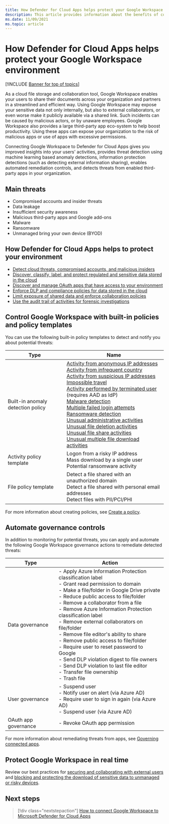 ```yaml
---
title: How Defender for Cloud Apps helps protect your Google Workspace environment
description: This article provides information about the benefits of connecting your Google Workspace app to Defender for Cloud Apps using the API connector for visibility and control over use.
ms.date: 11/09/2021
ms.topic: article
---
```

# How Defender for Cloud Apps helps protect your Google Workspace environment

[!INCLUDE [Banner for top of topics](includes/banner.md)]

As a cloud file storage and collaboration tool, Google Workspace enables your users to share their documents across your organization and partners in a streamlined and efficient way. Using Google Workspace may expose your sensitive data not only internally, but also to external collaborators, or even worse make it publicly available via a shared link. Such incidents can be caused by malicious actors, or by unaware employees. Google Workspace also provides a large third-party app eco-system to help boost productivity. Using these apps can expose your organization to the risk of malicious apps or use of apps with excessive permissions.

Connecting Google Workspace to Defender for Cloud Apps gives you improved insights into your users' activities, provides threat detection using machine learning based anomaly detections, information protection detections (such as detecting external information sharing), enables automated remediation controls, and detects threats from enabled third-party apps in your organization.

## Main threats

- Compromised accounts and insider threats
- Data leakage
- Insufficient security awareness
- Malicious third-party apps and Google add-ons
- Malware
- Ransomware
- Unmanaged bring your own device (BYOD)

## How Defender for Cloud Apps helps to protect your environment

- [Detect cloud threats, compromised accounts, and malicious insiders](best-practices.md#detect-cloud-threats-compromised-accounts-malicious-insiders-and-ransomware)
- [Discover, classify, label, and protect regulated and sensitive data stored in the cloud](best-practices.md#discover-classify-label-and-protect-regulated-and-sensitive-data-stored-in-the-cloud)
- [Discover and manage OAuth apps that have access to your environment](manage-app-permissions.md)
- [Enforce DLP and compliance policies for data stored in the cloud](best-practices.md#enforce-dlp-and-compliance-policies-for-data-stored-in-the-cloud)
- [Limit exposure of shared data and enforce collaboration policies](best-practices.md#limit-exposure-of-shared-data-and-enforce-collaboration-policies)
- [Use the audit trail of activities for forensic investigations](best-practices.md#use-the-audit-trail-of-activities-for-forensic-investigations)

## Control Google Workspace with built-in policies and policy templates

You can use the following built-in policy templates to detect and notify you about potential threats:

| Type | Name |
| ---- | ---- |
| Built-in anomaly detection policy | [Activity from anonymous IP addresses](anomaly-detection-policy.md#activity-from-anonymous-ip-addresses)<br />[Activity from infrequent country](anomaly-detection-policy.md#activity-from-infrequent-country)<br />[Activity from suspicious IP addresses](anomaly-detection-policy.md#activity-from-suspicious-ip-addresses)<br />[Impossible travel](anomaly-detection-policy.md#impossible-travel)<br />[Activity performed by terminated user](anomaly-detection-policy.md#activity-performed-by-terminated-user) (requires AAD as IdP)<br />[Malware detection](anomaly-detection-policy.md#malware-detection)<br />[Multiple failed login attempts](anomaly-detection-policy.md#multiple-failed-login-attempts)<br />[Ransomware detection](anomaly-detection-policy.md#ransomware-activity)<br />[Unusual administrative activities](anomaly-detection-policy.md#unusual-activities-by-user)<br />[Unusual file deletion activities](anomaly-detection-policy.md#unusual-activities-by-user)<br />[Unusual file share activities](anomaly-detection-policy.md#unusual-activities-by-user)<br />[Unusual multiple file download activities](anomaly-detection-policy.md#unusual-activities-by-user) |
| Activity policy template | Logon from a risky IP address<br />Mass download by a single user<br />Potential ransomware activity |
| File policy template | Detect a file shared with an unauthorized domain<br />Detect a file shared with personal email addresses<br />Detect files with PII/PCI/PHI |

For more information about creating policies, see [Create a policy](control-cloud-apps-with-policies.md#create-a-policy).

## Automate governance controls

In addition to monitoring for potential threats, you can apply and automate the following Google Workspace governance actions to remediate detected threats:

| Type | Action |
| ---- | ---- |
| Data governance | - Apply Azure Information Protection classification label<br />- Grant read permission to domain<br />- Make a file/folder in Google Drive private<br />- Reduce public access to file/folder<br />- Remove a collaborator from a file<br />- Remove Azure Information Protection classification label<br />- Remove external collaborators on file/folder<br />- Remove file editor's ability to share<br />- Remove public access to file/folder<br />- Require user to reset password to Google<br />- Send DLP violation digest to file owners<br />- Send DLP violation to last file editor<br />- Transfer file ownership<br />- Trash file |
| User governance | - Suspend user<br />- Notify user on alert (via Azure AD)<br />- Require user to sign in again (via Azure AD)<br />- Suspend user (via Azure AD) |
| OAuth app governance | - Revoke OAuth app permission |

For more information about remediating threats from apps, see [Governing connected apps](governance-actions.md).

## Protect Google Workspace in real time

Review our best practices for [securing and collaborating with external users](best-practices.md#secure-collaboration-with-external-users-by-enforcing-real-time-session-controls) and [blocking and protecting the download of sensitive data to unmanaged or risky devices](best-practices.md#block-and-protect-download-of-sensitive-data-to-unmanaged-or-risky-devices).

## Next steps

> [!div class="nextstepaction"]
> [How to connect Google Workspace to Microsoft Defender for Cloud Apps](connect-google-workspace-to-microsoft-cloud-app-security.md)
